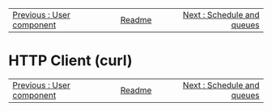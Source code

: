 <!-- menu --><table style='width:100%'><tr><td style='width: 33%'><div style="text-align: left"><a href="./203-user-component.md">Previous : User component</a></div></td><td style='width: 33%; text-align: center'><div style="Center"><a href="./README.md"> Readme</a></div></td><td style='width: 33%'><div style="text-align: right"><a href="./205-schedule-and-queues.md">Next : Schedule and queues</a></div></td></tr></table>

# HTTP Client (curl)

<!-- menu --><table style='width:100%'><tr><td style='width: 33%'><div style="text-align: left"><a href="./203-user-component.md">Previous : User component</a></div></td><td style='width: 33%; text-align: center'><div style="Center"><a href="./README.md"> Readme</a></div></td><td style='width: 33%'><div style="text-align: right"><a href="./205-schedule-and-queues.md">Next : Schedule and queues</a></div></td></tr></table>
